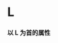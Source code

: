 # L

<script setup> 
    import { Propertys } from '@data/css/property.js'       
    const baseCssUrl = 'https://developer.mozilla.org/zh-CN/docs/Web/CSS/'       
    const { L } = Propertys  
                  
    //下面表格将使用自定义组件               
</script>   

#### 以 L 为首的属性
<template v-for="item in L">
<Mcard :item=item :linkUrl=baseCssUrl></Mcard>
</template>